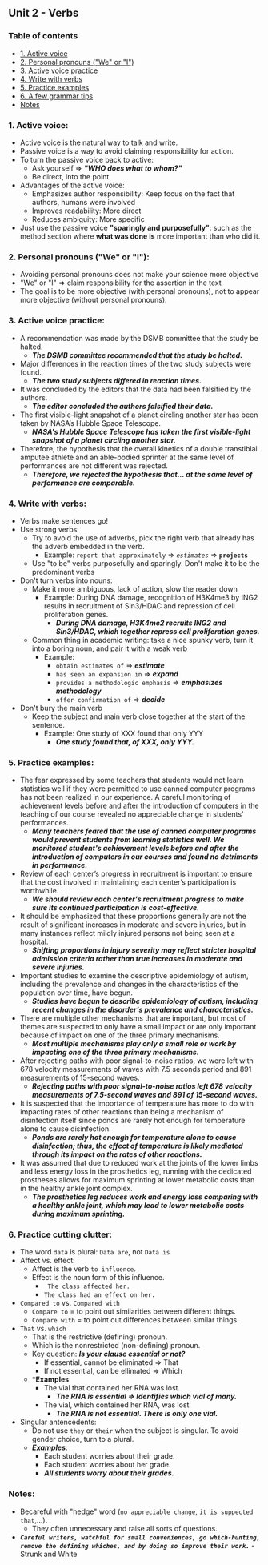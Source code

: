 ## Unit 2 - Verbs

### Table of contents
* [1. Active voice](#1-Active-voice) 
* [2. Personal pronouns ("We" or "I")](#2-Personal-pronouns-We-or-I)
* [3. Active voice practice](#3-Active-voice-practice)
* [4. Write with verbs](#4-Write-with-verbs)
* [5. Practice examples](#5-Practice-examples)
* [6. A few grammar tips](#6-A-few-grammar-tip)
* [Notes](#Notes)

### 1. Active voice:
+ Active voice is the natural way to talk and write.
+ Passive voice is a way to avoid claiming responsibility for action.
+ To turn the passive voice back to active: 
	- Ask yourself => ***"WHO does what to whom?"***
	- Be direct, into the point
+ Advantages of the active voice:
	- Emphasizes author responsibility: Keep focus on the fact that authors, humans were involved
	- Improves readability: More direct
	- Reduces ambiguity: More specific
+ Just use the passive voice **"sparingly and purposefully"**: such as the method section where **what was done is** more important than who did it.

### 2. Personal pronouns ("We" or "I"):
+ Avoiding personal pronouns does not make your science more objective
+ "We" or "I" => claim responsibility for the assertion in the text
+ The goal is to be more objective (with personal pronouns), not to appear more objective (without personal pronouns).

### 3. Active voice practice:
+ A recommendation was made by the DSMB committee that the study be halted.
	+ ***The DSMB committee recommended that the study be halted.***
+ Major differences in the reaction times of the two study subjects were found.
	+ ***The two study subjects differed in reaction times.***
+ It was concluded by the editors that the data had been falsified by the authors.
	+ ***The editor concluded the authors falsified their data.***
+ The first visible-light snapshot of a planet circling another star has been taken by NASA’s Hubble Space Telescope. 
	+ ***NASA's Hubble Space Telescope has taken the first visible-light snapshot of a planet circling another star.***
+ Therefore, the hypothesis that the overall kinetics of a double transtibial amputee athlete and an able-bodied sprinter at the same level of performances are not different was rejected.
	+ ***Therefore, we rejected the hypothesis that... at the same level of performance are comparable.***
### 4. Write with verbs: 
+ Verbs make sentences go!
+ Use strong verbs:
	- Try to avoid the use of adverbs, pick the right verb that already has the adverb embedded in the verb.
		- Example: `report that approximately` => *`estimates`* => **`projects`**
	- Use "to be" verbs purposefully and sparingly. Don't make it to be the predominant verbs
+ Don't turn verbs into nouns: 
	- Make it more ambiguous, lack of action, slow the reader down
		- Example: During DNA damage, recognition of H3K4me3 by ING2 results in recruitment of Sin3/HDAC and repression of cell proliferation genes.
			- ***During DNA damage, H3K4me2 recruits ING2 and Sin3/HDAC, which together repress cell proliferation genes.***
	- Common thing in academic writing: take a nice spunky verb, turn it into a boring noun, and pair it with a weak verb
		- Example:
			- `obtain estimates of` => ***estimate***
			- `has seen an expansion in` => ***expand***
			- `provides a methodologic emphasis` => ***emphasizes methodology***
			- `offer confirmation of` => ***decide***
+ Don't bury the main verb
	- Keep the subject and main verb close together at the start of the sentence.
		- Example: One study of XXX found that only YYY
	  		- ***One study found that, of XXX, only YYY.***
### 5. Practice examples:
+ The fear expressed by some teachers that students would not learn statistics well if they were permitted to use canned computer programs has not been realized in our experience. A careful monitoring of achievement levels before and after the introduction of computers in the teaching of our course revealed no appreciable change in students’ performances.
	- ***Many teachers feared that the use of canned computer programs would prevent students from learning statistics well. We monitored student's achievement levels before and after the introduction of computers in our courses and found no detriments in performance.***
+ Review of each center’s progress in recruitment is important to ensure that the cost involved in maintaining each center’s participation is worthwhile. 
	- ***We should review each center's recruitment progress to make sure its continued participation is cost-effective.***
+ It should be emphasized that these proportions generally are not the result of significant increases in moderate and severe injuries, but in many instances reflect mildly injured persons not being seen at a hospital.
	- ***Shifting proportions in injury severity may reflect stricter hospital admission criteria rather than true increases in moderate and severe injuries.***
+ Important studies to examine the descriptive epidemiology of autism, including the prevalence and changes in the characteristics of the population over time, have begun. 
	- ***Studies have begun to describe epidemiology of autism, including recent changes in the disorder's prevalence and characteristics.***
+ There are multiple other mechanisms that are important, but most of themes are suspected to only have a small impact or are only important because of impact on one of the three primary mechanisms.
	- ***Most multiple mechanisms play only a small role or work by impacting one of the three primary mechanisms.***
+ After rejecting paths with poor signal-to-noise ratios, we were left with 678 velocity measurements of waves with 7.5 seconds period and 891 measurements of 15-second waves.
	- ***Rejecting paths with poor signal-to-noise ratios left 678 velocity measurements of 7.5-second waves and 891 of 15-second waves.***
+ It is suspected that the importance of temperature has more to do with impacting rates of other reactions than being a mechanism of disinfection itself since ponds are rarely hot enough for temperature alone to cause disinfection.
	- ***Ponds are rarely hot enough for temperature alone to cause disinfection; thus, the effect of temperature is likely mediated through its impact on the rates of other reactions.***
+ It was assumed that due to reduced work at the joints of the lower limbs and less energy loss in the prosthetics leg, running with the dedicated prostheses allows for maximum sprinting at lower metabolic costs than in the healthy ankle joint complex.
	- ***The prosthetics leg reduces work and energy loss comparing with a healthy ankle joint, which may lead to lower metabolic costs during maximum sprinting.***
### 6. Practice cutting clutter:
+ The word `data` is plural: `Data are`, not `Data is`
+ Affect vs. effect:
	- Affect is the verb `to influence`. 
	- Effect is the noun form of this influence.
		- ` The class affected her.` 
		-  `The class had an effect on her.`
+ `Compared to` vs. `Compared with`
	- `Compare to` = to point out similarities between different things.
	- `Compare with` = to point out differences between similar things.
+ `That` vs. `which`
	- That is the restrictive (defining) pronoun. 
	- Which is the nonrestricted (non-defining) pronoun.
	- Key question: ***Is your clause essential or not?***
		- If essential, cannot be eliminated => That
		- If not essential, can be ellimated => Which
	- ***Examples**:
		- The vial that contained her RNA was lost.
			- ***The RNA is essential => Identifies which vial of many.***
		- The vial, which contained her RNA, was lost.
			- ***The RNA is not essential. There is only one vial.***
+ Singular antencedents:
	- Do not use `they` or `their` when the subject is singular. To avoid gender choice, turn to a plural.
	- ***Examples***:
		- Each student worries about their grade.
		- Each student worries about her grade.
		- ***All students worry about their grades.***
### Notes:
+ Becareful with "hedge" word (`no appreciable change`, `it is suppected that`,...).
	+ They often unnecessary and raise all sorts of questions.
+ ***`Careful writers, watchful for small conveniences, go which-hunting, remove the defining whiches, and by doing so improve their work.`*** - Strunk and White
